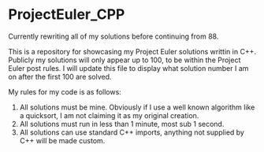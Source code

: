 # ProjectEuler_CPP

Currently rewriting all of my solutions before continuing from 88.

This is a repository for showcasing my Project Euler solutions writtin in C++. Publicly my solutions will only appear up to 100, to be within the Project Euler post rules. I will update this file to display what solution number I am on after the first 100 are solved.

My rules for my code is as follows:
1. All solutions must be mine. Obviously if I use a well known algorithm like a quicksort, I am not claiming it as my original creation.
2. All solutions must run in less than 1 minute, most sub 1 second.
3. All solutions can use standard C++ imports, anything not supplied by C++ will be made custom.
